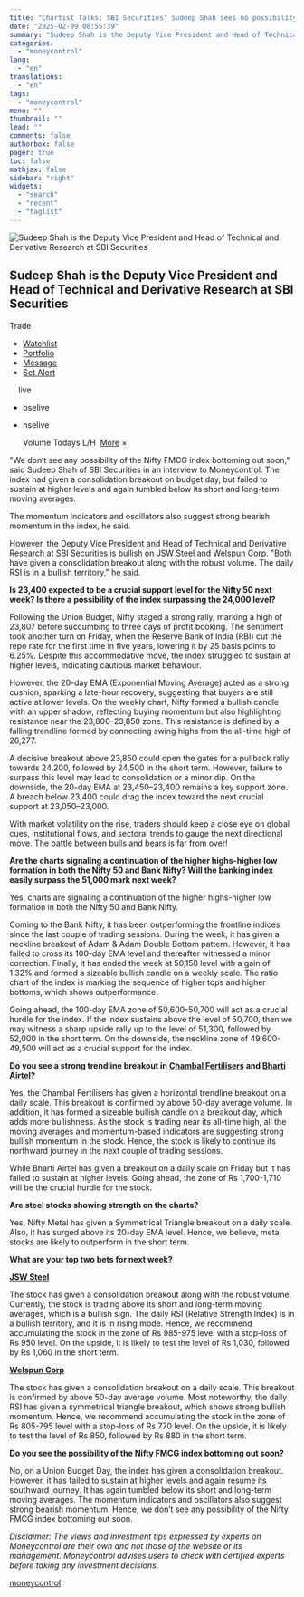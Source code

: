 ```yaml
---
title: "Chartist Talks: SBI Securities' Sudeep Shah sees no possibility of FMCG index bottoming out soon, bets on these 2 stocks"
date: "2025-02-09 08:55:39"
summary: "Sudeep Shah is the Deputy Vice President and Head of Technical and Derivative Research at SBI Securities Trade Watchlist Portfolio Message Set Alert livebselivenselive Volume Todays L/H More × \"We don’t see any possibility of the Nifty FMCG index bottoming out soon,\" said Sudeep Shah of SBI Securities in an..."
categories:
  - "moneycontrol"
lang:
  - "en"
translations:
  - "en"
tags:
  - "moneycontrol"
menu: ""
thumbnail: ""
lead: ""
comments: false
authorbox: false
pager: true
toc: false
mathjax: false
sidebar: "right"
widgets:
  - "search"
  - "recent"
  - "taglist"
---
```


![Sudeep Shah is the Deputy Vice President and Head of Technical and Derivative Research at SBI Securities](//stat1.moneycontrol.com/mcnews//images/grey_bg.gif "Sudeep Shah is the Deputy Vice President and Head of Technical and Derivative Research at SBI Securities")

Sudeep Shah is the Deputy Vice President and Head of Technical and Derivative Research at SBI Securities
--------------------------------------------------------------------------------------------------------

  


  Trade

* [Watchlist](javascript:void(0);)
* [Portfolio](javascript:void(0);)
* [Message](javascript:void(0);)
* [Set Alert](javascript:void(0);)

      live

* bselive
* nselive

    Volume  Todays L/H    ![]()   [More](javascript:void(0))   × 

"We don’t see any possibility of the Nifty FMCG index bottoming out soon," said Sudeep Shah of SBI Securities in an interview to Moneycontrol. The index had given a consolidation breakout on budget day, but failed to sustain at higher levels and again tumbled below its short and long-term moving averages.

The momentum indicators and oscillators also suggest strong bearish momentum in the index, he said.

However, the Deputy Vice President and Head of Technical and Derivative Research at SBI Securities is bullish on [JSW Steel](https://www.moneycontrol.com/india/stockpricequote/steel-large/jswsteel/JSW01) and [Welspun Corp](https://www.moneycontrol.com/india/stockpricequote/steel-tubespipes/welspuncorp/WGS). "Both have given a consolidation breakout along with the robust volume. The daily RSI is in a bullish territory," he said.

**Is 23,400 expected to be a crucial support level for the Nifty 50 next week? Is there a possibility of the index surpassing the 24,000 level?**

Following the Union Budget, Nifty staged a strong rally, marking a high of 23,807 before succumbing to three days of profit booking. The sentiment took another turn on Friday, when the Reserve Bank of India (RBI) cut the repo rate for the first time in five years, lowering it by 25 basis points to 6.25%. Despite this accommodative move, the index struggled to sustain at higher levels, indicating cautious market behaviour.

However, the 20-day EMA (Exponential Moving Average) acted as a strong cushion, sparking a late-hour recovery, suggesting that buyers are still active at lower levels. On the weekly chart, Nifty formed a bullish candle with an upper shadow, reflecting buying momentum but also highlighting resistance near the 23,800–23,850 zone. This resistance is defined by a falling trendline formed by connecting swing highs from the all-time high of 26,277.

A decisive breakout above 23,850 could open the gates for a pullback rally towards 24,200, followed by 24,500 in the short term. However, failure to surpass this level may lead to consolidation or a minor dip. On the downside, the 20-day EMA at 23,450–23,400 remains a key support zone. A breach below 23,400 could drag the index toward the next crucial support at 23,050–23,000.

With market volatility on the rise, traders should keep a close eye on global cues, institutional flows, and sectoral trends to gauge the next directional move. The battle between bulls and bears is far from over!

**Are the charts signaling a continuation of the higher highs-higher low formation in both the Nifty 50 and Bank Nifty? Will the banking index easily surpass the 51,000 mark next week?**

Yes, charts are signaling a continuation of the higher highs-higher low formation in both the Nifty 50 and Bank Nifty.

Coming to the Bank Nifty, it has been outperforming the frontline indices since the last couple of trading sessions. During the week, it has given a neckline breakout of Adam & Adam Double Bottom pattern. However, it has failed to cross its 100-day EMA level and thereafter witnessed a minor correction. Finally, it has ended the week at 50,158 level with a gain of 1.32% and formed a sizeable bullish candle on a weekly scale. The ratio chart of the index is marking the sequence of higher tops and higher bottoms, which shows outperformance.

Going ahead, the 100-day EMA zone of 50,600-50,700 will act as a crucial hurdle for the index. If the index sustains above the level of 50,700, then we may witness a sharp upside rally up to the level of 51,300, followed by 52,000 in the short term. On the downside, the neckline zone of 49,600-49,500 will act as a crucial support for the index.

**Do you see a strong trendline breakout in [Chambal Fertilisers](https://www.moneycontrol.com/india/stockpricequote/fertilisers/chambalfertiliserschemicals/CFC) and [Bharti Airtel](https://www.moneycontrol.com/india/stockpricequote/telecommunications-service/bhartiairtel/BA08)?**

Yes, the Chambal Fertilisers has given a horizontal trendline breakout on a daily scale. This breakout is confirmed by above 50-day average volume. In addition, it has formed a sizeable bullish candle on a breakout day, which adds more bullishness. As the stock is trading near its all-time high, all the moving averages and momentum-based indicators are suggesting strong bullish momentum in the stock. Hence, the stock is likely to continue its northward journey in the next couple of trading sessions.

While Bharti Airtel has given a breakout on a daily scale on Friday but it has failed to sustain at higher levels. Going ahead, the zone of Rs 1,700-1,710 will be the crucial hurdle for the stock.

**Are steel stocks showing strength on the charts?**

Yes, Nifty Metal has given a Symmetrical Triangle breakout on a daily scale. Also, it has surged above its 20-day EMA level. Hence, we believe, metal stocks are likely to outperform in the short term.

**What are your top two bets for next week?**

**[JSW Steel](https://www.moneycontrol.com/india/stockpricequote/steel-large/jswsteel/JSW01)**

The stock has given a consolidation breakout along with the robust volume. Currently, the stock is trading above its short and long-term moving averages, which is a bullish sign. The daily RSI (Relative Strength Index) is in a bullish territory, and it is in rising mode. Hence, we recommend accumulating the stock in the zone of Rs 985-975 level with a stop-loss of Rs 950 level. On the upside, it is likely to test the level of Rs 1,030, followed by Rs 1,060 in the short term.

**[Welspun Corp](https://www.moneycontrol.com/india/stockpricequote/steel-tubespipes/welspuncorp/WGS)**

The stock has given a consolidation breakout on a daily scale. This breakout is confirmed by above 50-day average volume. Most noteworthy, the daily RSI has given a symmetrical triangle breakout, which shows strong bullish momentum. Hence, we recommend accumulating the stock in the zone of Rs 805-795 level with a stop-loss of Rs 770 level. On the upside, it is likely to test the level of Rs 850, followed by Rs 880 in the short term.

**Do you see the possibility of the Nifty FMCG index bottoming out soon?**

No, on a Union Budget Day, the index has given a consolidation breakout. However, it has failed to sustain at higher levels and again resume its southward journey. It has again tumbled below its short and long-term moving averages. The momentum indicators and oscillators also suggest strong bearish momentum. Hence, we don’t see any possibility of the Nifty FMCG index bottoming out soon.

*Disclaimer: The views and investment tips expressed by experts on Moneycontrol are their own and not those of the website or its management. Moneycontrol advises users to check with certified experts before taking any investment decisions.*

[moneycontrol](https://www.moneycontrol.com/news/business/markets/chartist-talks-sbi-securities-sudeep-shah-sees-no-possibility-of-fmcg-index-bottoming-out-soon-bets-on-these-2-stocks-12934661.html)
